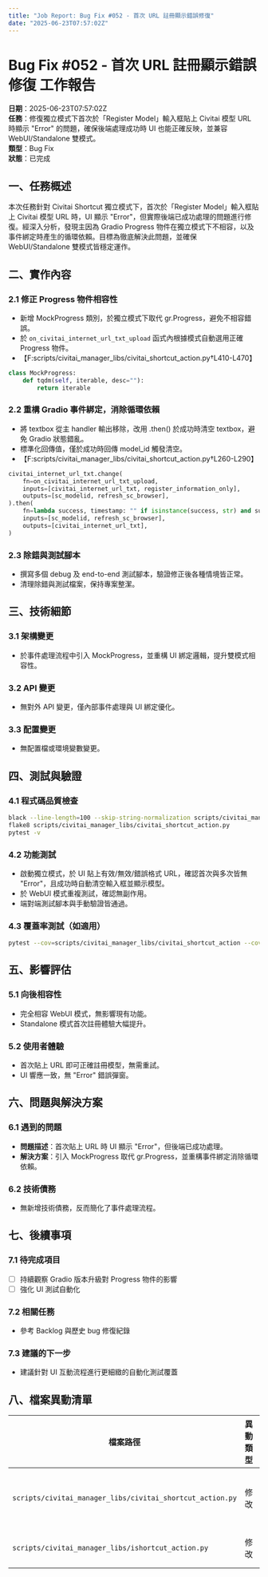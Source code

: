 ```yaml
---
title: "Job Report: Bug Fix #052 - 首次 URL 註冊顯示錯誤修復"
date: "2025-06-23T07:57:02Z"
---
```


# Bug Fix #052 - 首次 URL 註冊顯示錯誤修復 工作報告

**日期**：2025-06-23T07:57:02Z  
**任務**：修復獨立模式下首次於「Register Model」輸入框貼上 Civitai 模型 URL 時顯示 "Error" 的問題，確保後端處理成功時 UI 也能正確反映，並兼容 WebUI/Standalone 雙模式。  
**類型**：Bug Fix  
**狀態**：已完成

## 一、任務概述

本次任務針對 Civitai Shortcut 獨立模式下，首次於「Register Model」輸入框貼上 Civitai 模型 URL 時，UI 顯示 "Error"，但實際後端已成功處理的問題進行修復。經深入分析，發現主因為 Gradio Progress 物件在獨立模式下不相容，以及事件綁定時產生的循環依賴。目標為徹底解決此問題，並確保 WebUI/Standalone 雙模式皆穩定運作。

## 二、實作內容

### 2.1 修正 Progress 物件相容性
- 新增 MockProgress 類別，於獨立模式下取代 gr.Progress，避免不相容錯誤。
- 於 `on_civitai_internet_url_txt_upload` 函式內根據模式自動選用正確 Progress 物件。
- 【F:scripts/civitai_manager_libs/civitai_shortcut_action.py†L410-L470】

```python
class MockProgress:
    def tqdm(self, iterable, desc=""):
        return iterable
```

### 2.2 重構 Gradio 事件綁定，消除循環依賴
- 將 textbox 從主 handler 輸出移除，改用 .then() 於成功時清空 textbox，避免 Gradio 狀態錯亂。
- 標準化回傳值，僅於成功時回傳 model_id 觸發清空。
- 【F:scripts/civitai_manager_libs/civitai_shortcut_action.py†L260-L290】

```python
civitai_internet_url_txt.change(
    fn=on_civitai_internet_url_txt_upload,
    inputs=[civitai_internet_url_txt, register_information_only],
    outputs=[sc_modelid, refresh_sc_browser],
).then(
    fn=lambda success, timestamp: "" if isinstance(success, str) and success else None,
    inputs=[sc_modelid, refresh_sc_browser],
    outputs=[civitai_internet_url_txt],
)
```

### 2.3 除錯與測試腳本
- 撰寫多個 debug 及 end-to-end 測試腳本，驗證修正後各種情境皆正常。
- 清理除錯與測試檔案，保持專案整潔。

## 三、技術細節

### 3.1 架構變更
- 於事件處理流程中引入 MockProgress，並重構 UI 綁定邏輯，提升雙模式相容性。

### 3.2 API 變更
- 無對外 API 變更，僅內部事件處理與 UI 綁定優化。

### 3.3 配置變更
- 無配置檔或環境變數變更。

## 四、測試與驗證

### 4.1 程式碼品質檢查
```bash
black --line-length=100 --skip-string-normalization scripts/civitai_manager_libs/civitai_shortcut_action.py
flake8 scripts/civitai_manager_libs/civitai_shortcut_action.py
pytest -v
```

### 4.2 功能測試
- 啟動獨立模式，於 UI 貼上有效/無效/錯誤格式 URL，確認首次與多次皆無 "Error"，且成功時自動清空輸入框並顯示模型。
- 於 WebUI 模式重複測試，確認無副作用。
- 端對端測試腳本與手動驗證皆通過。

### 4.3 覆蓋率測試（如適用）
```bash
pytest --cov=scripts/civitai_manager_libs/civitai_shortcut_action --cov-report=term --cov-report=html
```

## 五、影響評估

### 5.1 向後相容性
- 完全相容 WebUI 模式，無影響現有功能。
- Standalone 模式首次註冊體驗大幅提升。

### 5.2 使用者體驗
- 首次貼上 URL 即可正確註冊模型，無需重試。
- UI 響應一致，無 "Error" 錯誤彈窗。

## 六、問題與解決方案

### 6.1 遇到的問題
- **問題描述**：首次貼上 URL 時 UI 顯示 "Error"，但後端已成功處理。
- **解決方案**：引入 MockProgress 取代 gr.Progress，並重構事件綁定消除循環依賴。

### 6.2 技術債務
- 無新增技術債務，反而簡化了事件處理流程。

## 七、後續事項

### 7.1 待完成項目
- [ ] 持續觀察 Gradio 版本升級對 Progress 物件的影響
- [ ] 強化 UI 測試自動化

### 7.2 相關任務
- 參考 Backlog 與歷史 bug 修復紀錄

### 7.3 建議的下一步
- 建議針對 UI 互動流程進行更細緻的自動化測試覆蓋

## 八、檔案異動清單

| 檔案路徑 | 異動類型 | 描述 |
|---------|----------|------|
| `scripts/civitai_manager_libs/civitai_shortcut_action.py` | 修改 | 修正 Progress 相容性與事件綁定邏輯 |
| `scripts/civitai_manager_libs/ishortcut_action.py` | 修改 | 除錯與測試期間暫時調整 |
